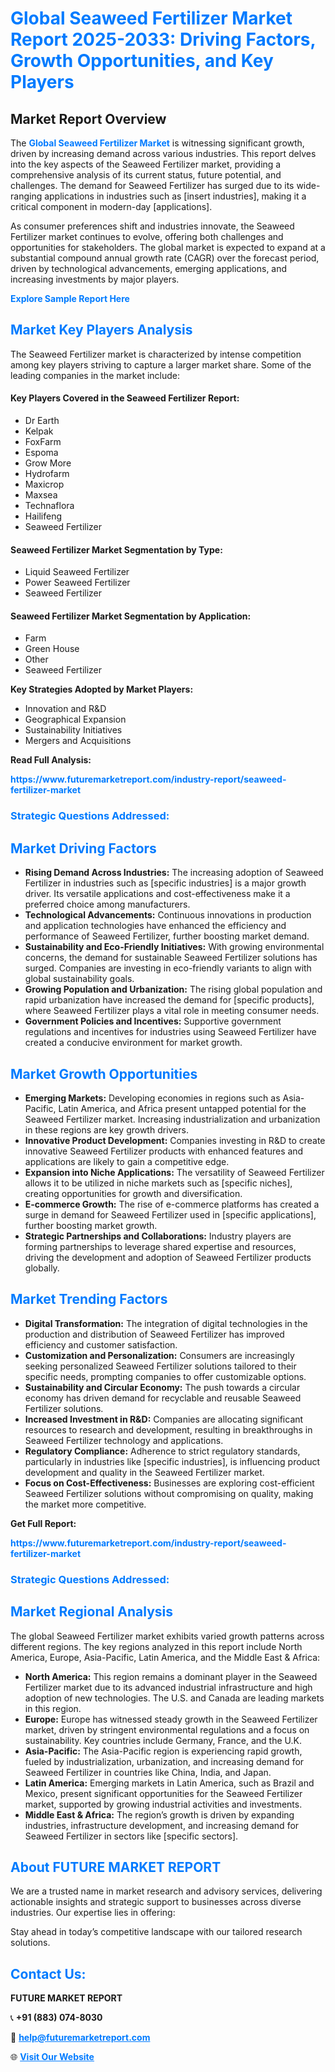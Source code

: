<h1 style="color: #007BFF;">Global Seaweed Fertilizer Market Report 2025-2033: Driving Factors, Growth Opportunities, and Key Players</h1>

<section id="overview">
<h2>Market Report Overview</h2>
<p>The <a href="https://www.futuremarketreport.com/industry-report/seaweed-fertilizer-market" style="color: #007BFF; text-decoration: none;"><strong>Global Seaweed Fertilizer Market</strong></a> is witnessing significant growth, driven by increasing demand across various industries. This report delves into the key aspects of the Seaweed Fertilizer market, providing a comprehensive analysis of its current status, future potential, and challenges. The demand for Seaweed Fertilizer has surged due to its wide-ranging applications in industries such as [insert industries], making it a critical component in modern-day [applications].</p>
<p>As consumer preferences shift and industries innovate, the Seaweed Fertilizer market continues to evolve, offering both challenges and opportunities for stakeholders. The global market is expected to expand at a substantial compound annual growth rate (CAGR) over the forecast period, driven by technological advancements, emerging applications, and increasing investments by major players.</p>
</section>

<section id="overview">
<p><a href="https://www.futuremarketreport.com/request-sample/reportId=88489" style="color: #007BFF; text-decoration: none;"><strong>Explore Sample Report Here</strong></a></p>
</section>

<section id="key-players">
<h2 style="color: #007BFF;">Market Key Players Analysis</h2>
<p>The Seaweed Fertilizer market is characterized by intense competition among key players striving to capture a larger market share. Some of the leading companies in the market include:</p>
<h4>Key Players Covered in the Seaweed Fertilizer Report:</h4>
<ul><li>Dr Earth</li><li>Kelpak</li><li>FoxFarm</li><li>Espoma</li><li>Grow More</li><li>Hydrofarm</li><li>Maxicrop</li><li>Maxsea</li><li>Technaflora</li><li>Hailifeng</li><li>Seaweed Fertilizer</li></ul>
<h4>Seaweed Fertilizer Market Segmentation by Type:</h4>
<ul><li>Liquid Seaweed Fertilizer</li><li>Power Seaweed Fertilizer</li><li>Seaweed Fertilizer</li></ul>

<h4>Seaweed Fertilizer Market Segmentation by Application:</h4>
<ul><li>Farm</li><li>Green House</li><li>Other</li><li>Seaweed Fertilizer</li></ul>
<p><strong>Key Strategies Adopted by Market Players:</strong></p>
<ul>
<li>Innovation and R&D</li>
<li>Geographical Expansion</li>
<li>Sustainability Initiatives</li>
<li>Mergers and Acquisitions</li>
</ul>
</section>

<section>
<p><strong>Read Full Analysis: </strong></p><a href="https://www.futuremarketreport.com/industry-report/seaweed-fertilizer-market" style="color: #007BFF; text-decoration: none;"><strong>https://www.futuremarketreport.com/industry-report/seaweed-fertilizer-market</strong></a>
<h3 style="color: #007BFF;">Strategic Questions Addressed:</h3>
</section>

<section id="driving-factors">
<h2 style="color: #007BFF;">Market Driving Factors</h2>
<ul>
<li><strong>Rising Demand Across Industries:</strong> The increasing adoption of Seaweed Fertilizer in industries such as [specific industries] is a major growth driver. Its versatile applications and cost-effectiveness make it a preferred choice among manufacturers.</li>
<li><strong>Technological Advancements:</strong> Continuous innovations in production and application technologies have enhanced the efficiency and performance of Seaweed Fertilizer, further boosting market demand.</li>
<li><strong>Sustainability and Eco-Friendly Initiatives:</strong> With growing environmental concerns, the demand for sustainable Seaweed Fertilizer solutions has surged. Companies are investing in eco-friendly variants to align with global sustainability goals.</li>
<li><strong>Growing Population and Urbanization:</strong> The rising global population and rapid urbanization have increased the demand for [specific products], where Seaweed Fertilizer plays a vital role in meeting consumer needs.</li>
<li><strong>Government Policies and Incentives:</strong> Supportive government regulations and incentives for industries using Seaweed Fertilizer have created a conducive environment for market growth.</li>
</ul>
</section>

<section id="growth-opportunities">
<h2 style="color: #007BFF;">Market Growth Opportunities</h2>
<ul>
<li><strong>Emerging Markets:</strong> Developing economies in regions such as Asia-Pacific, Latin America, and Africa present untapped potential for the Seaweed Fertilizer market. Increasing industrialization and urbanization in these regions are key growth drivers.</li>
<li><strong>Innovative Product Development:</strong> Companies investing in R&D to create innovative Seaweed Fertilizer products with enhanced features and applications are likely to gain a competitive edge.</li>
<li><strong>Expansion into Niche Applications:</strong> The versatility of Seaweed Fertilizer allows it to be utilized in niche markets such as [specific niches], creating opportunities for growth and diversification.</li>
<li><strong>E-commerce Growth:</strong> The rise of e-commerce platforms has created a surge in demand for Seaweed Fertilizer used in [specific applications], further boosting market growth.</li>
<li><strong>Strategic Partnerships and Collaborations:</strong> Industry players are forming partnerships to leverage shared expertise and resources, driving the development and adoption of Seaweed Fertilizer products globally.</li>
</ul>
</section>

<section id="trending-factors">
<h2 style="color: #007BFF;">Market Trending Factors</h2>
<ul>
<li><strong>Digital Transformation:</strong> The integration of digital technologies in the production and distribution of Seaweed Fertilizer has improved efficiency and customer satisfaction.</li>
<li><strong>Customization and Personalization:</strong> Consumers are increasingly seeking personalized Seaweed Fertilizer solutions tailored to their specific needs, prompting companies to offer customizable options.</li>
<li><strong>Sustainability and Circular Economy:</strong> The push towards a circular economy has driven demand for recyclable and reusable Seaweed Fertilizer solutions.</li>
<li><strong>Increased Investment in R&D:</strong> Companies are allocating significant resources to research and development, resulting in breakthroughs in Seaweed Fertilizer technology and applications.</li>
<li><strong>Regulatory Compliance:</strong> Adherence to strict regulatory standards, particularly in industries like [specific industries], is influencing product development and quality in the Seaweed Fertilizer market.</li>
<li><strong>Focus on Cost-Effectiveness:</strong> Businesses are exploring cost-efficient Seaweed Fertilizer solutions without compromising on quality, making the market more competitive.</li>
</ul>
</section>

<section>
<p><strong>Get Full Report: </strong></p><a href="https://www.futuremarketreport.com/industry-report/seaweed-fertilizer-market" style="color: #007BFF; text-decoration: none;"><strong>https://www.futuremarketreport.com/industry-report/seaweed-fertilizer-market</strong></a>
<h3 style="color: #007BFF;">Strategic Questions Addressed:</h3>
</section>


<section id="regional-analysis">
<h2 style="color: #007BFF;">Market Regional Analysis</h2>
<p>The global Seaweed Fertilizer market exhibits varied growth patterns across different regions. The key regions analyzed in this report include North America, Europe, Asia-Pacific, Latin America, and the Middle East & Africa:</p>
<ul>
<li><strong>North America:</strong> This region remains a dominant player in the Seaweed Fertilizer market due to its advanced industrial infrastructure and high adoption of new technologies. The U.S. and Canada are leading markets in this region.</li>
<li><strong>Europe:</strong> Europe has witnessed steady growth in the Seaweed Fertilizer market, driven by stringent environmental regulations and a focus on sustainability. Key countries include Germany, France, and the U.K.</li>
<li><strong>Asia-Pacific:</strong> The Asia-Pacific region is experiencing rapid growth, fueled by industrialization, urbanization, and increasing demand for Seaweed Fertilizer in countries like China, India, and Japan.</li>
<li><strong>Latin America:</strong> Emerging markets in Latin America, such as Brazil and Mexico, present significant opportunities for the Seaweed Fertilizer market, supported by growing industrial activities and investments.</li>
<li><strong>Middle East & Africa:</strong> The region’s growth is driven by expanding industries, infrastructure development, and increasing demand for Seaweed Fertilizer in sectors like [specific sectors].</li>
</ul>
</section>

<footer>
<h2 style="color: #007BFF;">About FUTURE MARKET REPORT</h2>
<p>We are a trusted name in market research and advisory services, delivering actionable insights and strategic support to businesses across diverse industries. Our expertise lies in offering:</p>

<p>Stay ahead in today’s competitive landscape with our tailored research solutions.</p>

<h2 style="color: #007BFF;">Contact Us:</h2>
<p><strong>FUTURE MARKET REPORT</strong></p>
<p>📞 <strong>+91 (883) 074-8030</strong></p>
<p>📧 <strong><a href="mailto:help@futuremarketreport.com" style="color: #007BFF;">help@futuremarketreport.com</a></strong></p>
<p>🌐 <strong><a href="https://www.futuremarketreport.com/" style="color: #007BFF;">Visit Our Website</a></strong></p>
</footer>